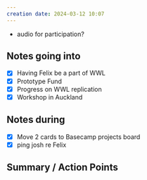 ```yaml
---
creation date: 2024-03-12 10:07
---
```

- audio for participation?
## Notes going into
- [x] Having Felix be a part of WWL
- [x] Prototype Fund
- [x] Progress on WWL replication
- [x] Workshop in Auckland

## Notes during
- [x] Move 2 cards to Basecamp projects board
- [x] ping josh re Felix

## Summary / Action Points

